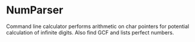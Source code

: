 # NumParser
Command line calculator performs arithmetic on char pointers for potential calculation of infinite digits. Also find GCF and lists perfect numbers.
